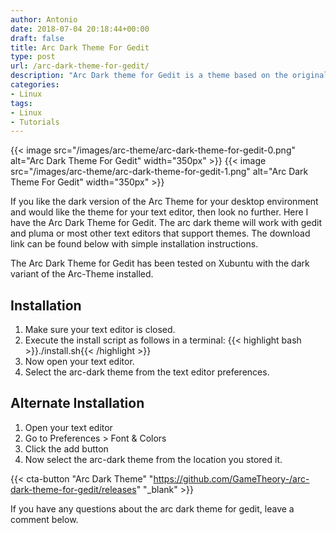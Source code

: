 ```yaml
---
author: Antonio
date: 2018-07-04 20:18:44+00:00
draft: false
title: Arc Dark Theme For Gedit
type: post
url: /arc-dark-theme-for-gedit/
description: "Arc Dark theme for Gedit is a theme based on the original Arc Dark for the linux desktop environment. This theme provides a seamless look with your desktop environment for most text editors."
categories:
- Linux
tags:
- Linux
- Tutorials
---
```


{{< image src="/images/arc-theme/arc-dark-theme-for-gedit-0.png" alt="Arc Dark Theme For Gedit" width="350px" >}}
{{< image src="/images/arc-theme/arc-dark-theme-for-gedit-1.png" alt="Arc Dark Theme For Gedit" width="350px" >}}

If you like the dark version of the Arc Theme for your desktop environment and would like the theme for your text editor, then look no further. Here I have the Arc Dark Theme for Gedit. The arc dark theme will work with gedit and pluma or most other text editors that support themes. The download link can be found below with simple installation instructions.

<!--more-->

The Arc Dark Theme for Gedit has been tested on Xubuntu with the dark variant of the Arc-Theme installed.

## **Installation**

1. Make sure your text editor is closed.
2. Execute the install script as follows in a terminal:
  {{< highlight bash >}}./install.sh{{< /highlight >}}
3. Now open your text editor.
4. Select the arc-dark theme from the text editor preferences.

## **Alternate Installation**

1. Open your text editor
2. Go to Preferences > Font & Colors
3. Click the add button
4. Now select the arc-dark theme from the location you stored it.

{{< cta-button "Arc Dark Theme" "https://github.com/GameTheory-/arc-dark-theme-for-gedit/releases" "_blank" >}}

If you have any questions about the arc dark theme for gedit, leave a comment below.

